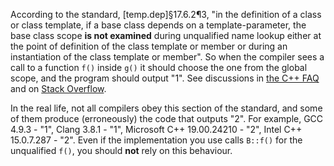 According to the standard, [temp.dep]§17.6.2¶3, "in the definition of a class or class template, if a base class depends on a template-parameter, the base class scope **is not examined** during unqualified name lookup either at the point of definition of the class template or member or during an instantiation of the class template or member". So when the compiler sees a call to a function `f()` inside `g()` it should choose the one from the global scope, and the program should output "1". See discussions in [the C++ FAQ](https://isocpp.org/wiki/faq/templates#nondependent-name-lookup-members) and on [Stack Overflow](http://stackoverflow.com/questions/4643074/why-do-i-have-to-access-template-base-class-members-through-the-this-pointer).

In the real life, not all compilers obey this section of the standard, and some of them produce (erroneously) the code that outputs "2". For example, GCC 4.9.3 - "1", Clang 3.8.1 - "1", Microsoft C++ 19.00.24210 - "2", Intel C++ 15.0.7.287 - "2". Even if the implementation you use calls `B::f()` for the unqualified `f()`, you should **not** rely on this behaviour.
